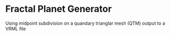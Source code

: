 Fractal Planet Generator
========================

Using midpoint subdivision on a quandary trianglar mesh (QTM) output to a VRML file 

